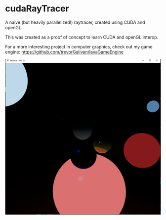 # cudaRayTracer
A naive (but heavily parallelized!) raytracer, created using CUDA and openGL. 

This was created as a proof of concept to learn CUDA and openGL interop. 

For a more interesting project in computer graphics, check out my game engine: https://github.com/trevorGalivan/lavaGameEngine

![screenshot](screenshot.PNG?raw=true)
